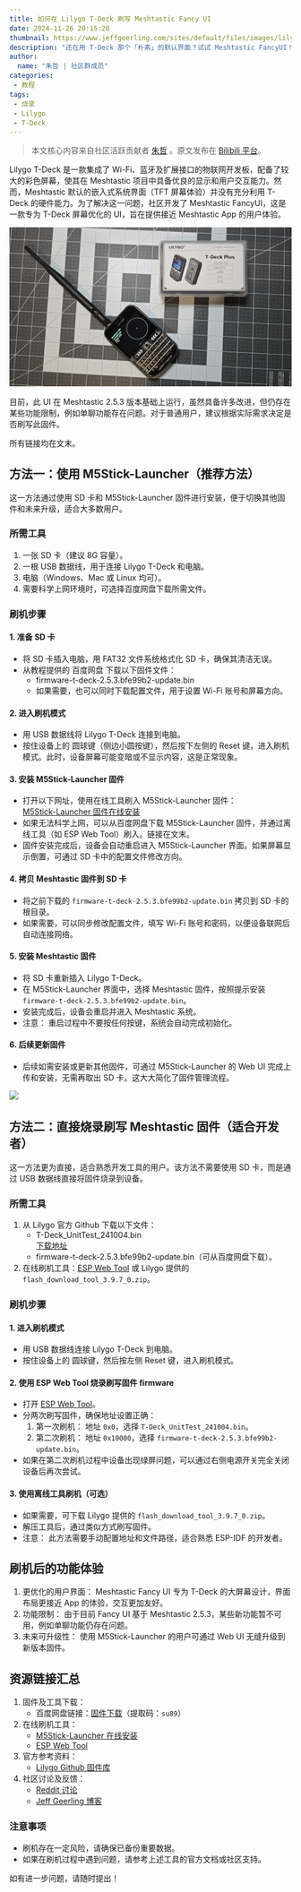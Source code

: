 ```yaml
---
title: 如何在 Lilygo T-Deck 刷写 Meshtastic Fancy UI
date: 2024-11-26 20:15:20
thumbnail: https://www.jeffgeerling.com/sites/default/files/images/lilygo-t-deck-on-workbench-new-firmware.jpeg
description: "还在用 T-Deck 那个「朴素」的默认界面？试试 Meshtastic FancyUI！这款专为大屏优化的界面，不仅让你的 T-Deck 操作体验接近手机 App，还能让它真正成为 Meshtastic 网络的颜值担当。"
author:
  name: "朱哲 | 社区群成员"
categories:
 - 教程
tags:
 - 烧录
 - Lilygo
 - T-Deck
---
```


> 本文核心内容来自社区活跃贡献者 [朱哲](https://github.com/zhuzhe1983) 。原文发布在 [Bilibili 平台](https://www.bilibili.com/opus/1001867994447478787)。

Lilygo T-Deck 是一款集成了 Wi-Fi、蓝牙及扩展接口的物联网开发板，配备了较大的彩色屏幕，使其在 Meshtastic 项目中具备优良的显示和用户交互能力。然而，Meshtastic 默认的嵌入式系统界面（TFT 屏幕体验）并没有充分利用 T-Deck 的硬件能力。为了解决这一问题，社区开发了 Meshtastic FancyUI，这是一款专为 T-Deck 屏幕优化的 UI，旨在提供接近 Meshtastic App 的用户体验。

![](./flash-meshtastic-t-deck-fancy-UI/T-Deck-Plus-External-Antenna-Meshtastic.webp)

目前，此 UI 在 Meshtastic 2.5.3 版本基础上运行，虽然具备许多改进，但仍存在某些功能限制，例如单聊功能存在问题。对于普通用户，建议根据实际需求决定是否刷写此固件。

所有链接均在文末。

## 方法一：使用 M5Stick-Launcher（推荐方法）

这一方法通过使用 SD 卡和 M5Stick-Launcher 固件进行安装，便于切换其他固件和未来升级，适合大多数用户。

### 所需工具
1. 一张 SD 卡（建议 8G 容量）。
2. 一根 USB 数据线，用于连接 Lilygo T-Deck 和电脑。
3. 电脑（Windows、Mac 或 Linux 均可）。
4. 需要科学上网环境时，可选择百度网盘下载所需文件。

### 刷机步骤

#### 1. 准备 SD 卡
- 将 SD 卡插入电脑，用 FAT32 文件系统格式化 SD 卡，确保其清洁无误。
- 从教程提供的 百度网盘 下载以下固件文件：
  - firmware-t-deck-2.5.3.bfe99b2-update.bin
  - 如果需要，也可以同时下载配置文件，用于设置 Wi-Fi 账号和屏幕方向。

#### 2. 进入刷机模式
- 用 USB 数据线将 Lilygo T-Deck 连接到电脑。
- 按住设备上的 圆球键（侧边小圆按键），然后按下左侧的 Reset 键，进入刷机模式。此时，设备屏幕可能变暗或不显示内容，这是正常现象。

#### 3. 安装 M5Stick-Launcher 固件
- 打开以下网址，使用在线工具刷入 M5Stick-Launcher 固件：  
  [M5Stick-Launcher 固件在线安装](https://bmorcelli.github.io/M5Stick-Launcher/flash0.html)
- 如果无法科学上网，可以从百度网盘下载 M5Stick-Launcher 固件，并通过离线工具（如 ESP Web Tool）刷入。链接在文末。
- 固件安装完成后，设备会自动重启进入 M5Stick-Launcher 界面。如果屏幕显示倒置，可通过 SD 卡中的配置文件修改方向。

#### 4. 拷贝 Meshtastic 固件到 SD 卡
- 将之前下载的 `firmware-t-deck-2.5.3.bfe99b2-update.bin` 拷贝到 SD 卡的根目录。
- 如果需要，可以同步修改配置文件，填写 Wi-Fi 账号和密码，以便设备联网后自动连接网络。

#### 5. 安装 Meshtastic 固件
- 将 SD 卡重新插入 Lilygo T-Deck。
- 在 M5Stick-Launcher 界面中，选择 Meshtastic 固件，按照提示安装 `firmware-t-deck-2.5.3.bfe99b2-update.bin`。
- 安装完成后，设备会重启并进入 Meshtastic 系统。
- 注意： 重启过程中不要按任何按键，系统会自动完成初始化。

#### 6. 后续更新固件
- 后续如需安装或更新其他固件，可通过 M5Stick-Launcher 的 Web UI 完成上传和安装，无需再取出 SD 卡。这大大简化了固件管理流程。

![](https://www.jeffgeerling.com/sites/default/files/images/lilygo-t-deck-on-workbench-new-firmware.jpeg)

## 方法二：直接烧录刷写 Meshtastic 固件（适合开发者）

这一方法更为直接，适合熟悉开发工具的用户。该方法不需要使用 SD 卡，而是通过 USB 数据线直接将固件烧录到设备。

### 所需工具
1. 从 Lilygo 官方 Github 下载以下文件：
   - T-Deck_UnitTest_241004.bin  
     [下载地址](https://github.com/Xinyuan-LilyGO/T-Deck/tree/master/firmware)
   - firmware-t-deck-2.5.3.bfe99b2-update.bin（可从百度网盘下载）。
2. 在线刷机工具：[ESP Web Tool](https://esp.huhn.me/) 或 Lilygo 提供的 `flash_download_tool_3.9.7_0.zip`。

### 刷机步骤

#### 1. 进入刷机模式
- 用 USB 数据线连接 Lilygo T-Deck 到电脑。
- 按住设备上的 圆球键，然后按左侧 Reset 键，进入刷机模式。

#### 2. 使用 ESP Web Tool 烧录刷写固件 firmware
- 打开 [ESP Web Tool](https://esp.huhn.me/)。
- 分两次刷写固件，确保地址设置正确：
  1. 第一次刷机： 地址 `0x0`，选择 `T-Deck_UnitTest_241004.bin`。
  2. 第二次刷机： 地址 `0x10000`，选择 `firmware-t-deck-2.5.3.bfe99b2-update.bin`。
- 如果在第二次刷机过程中设备出现绿屏问题，可以通过右侧电源开关完全关闭设备后再次尝试。

#### 3. 使用离线工具刷机（可选）
- 如果需要，可下载 Lilygo 提供的 `flash_download_tool_3.9.7_0.zip`。
- 解压工具后，通过类似方式刷写固件。
- 注意： 此方法需要手动配置地址和文件路径，适合熟悉 ESP-IDF 的开发者。

## 刷机后的功能体验
1. 更优化的用户界面： Meshtastic Fancy UI 专为 T-Deck 的大屏幕设计，界面布局更接近 App 的体验，交互更加友好。
2. 功能限制： 由于目前 Fancy UI 基于 Meshtastic 2.5.3，某些新功能暂不可用，例如单聊功能仍存在问题。
3. 未来可升级性： 使用 M5Stick-Launcher 的用户可通过 Web UI 无缝升级到新版本固件。

## 资源链接汇总
1. 固件及工具下载：
   - 百度网盘链接：[固件下载](https://pan.baidu.com/s/1iwOov21AV066g3u7h-jQTg?pwd=su89)（提取码：`su89`）
2. 在线刷机工具：
   - [M5Stick-Launcher 在线安装](https://bmorcelli.github.io/M5Stick-Launcher/flash0.html)
   - [ESP Web Tool](https://esp.huhn.me/)
3. 官方参考资料：
   - [Lilygo Github 固件库](https://github.com/Xinyuan-LilyGO/T-Deck/tree/master/firmware)
4. 社区讨论及反馈：
   - [Reddit 讨论](https://www.reddit.com/r/LilyGO/comments/1fg3eva/tested_the_new_meshtastic_fancy_ui_for_tdeck/)
   - [Jeff Geerling 博客](https://www.jeffgeerling.com/blog/2024/realizing-meshtastics-promise-t-deck)



### 注意事项
- 刷机存在一定风险，请确保已备份重要数据。
- 如果在刷机过程中遇到问题，请参考上述工具的官方文档或社区支持。

如有进一步问题，请随时提出！